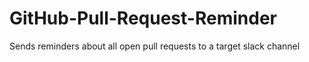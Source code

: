 # GitHub-Pull-Request-Reminder
Sends reminders about all open pull requests to a target slack channel
